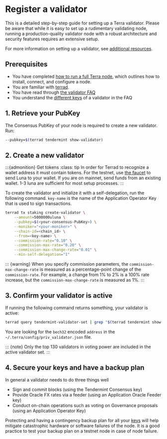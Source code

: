 # Register a validator

This is a detailed step-by-step guide for setting up a Terra validator. Please be aware that while it is easy to set up a rudimentary validating node, running a production-quality validator node with a robust architecture and security features requires an extensive setup.

For more information on setting up a validator, see [additional resources](README.md#additional-resources).

## Prerequisites

- You have completed [how to run a full Terra node](../run-a-full-terra-node/README.md), which outlines how to install, connect, and configure a node.
- You are familiar with [terrad](../../develop/how-to/terrad/README.md).
- You have read through [the validator FAQ](faq.md)
- You understand the [different keys](faq.md#what-are-the-different-types-of-keys) of a validator in the FAQ

## 1. Retrieve your PubKey

The Consensus PubKey of your node is required to create a new validator. Run:

```bash
--pubkey=$(terrad tendermint show-validator)
```

## 2. Create a new validator

   :::{admonition} Get tokens
   :class: tip
   In order for Terrad to recognize a wallet address it must contain tokens. For the testnet, use [the faucet](https://faucet.terra.money/) to send Luna to your wallet. If you are on mainnet, send funds from an existing wallet. 1-3 luna are sufficient for most setup processes.
   :::

To create the validator and initialize it with a self-delegation, run the following command. `key-name` is the name of the Application Operator Key that is used to sign transactions.

```bash
terrad tx staking create-validator \
    --amount=5000000uluna \
    --pubkey=$(<your-consensus-PubKey>) \
    --moniker="<your-moniker>" \
    --chain-id=<chain_id> \
    --from=<key-name> \
    --commission-rate="0.10" \
    --commission-max-rate="0.20" \
    --commission-max-change-rate="0.01" \
    --min-self-delegation="1"
```

::: {warning}
When you specify commission parameters, the `commission-max-change-rate` is measured as a percentage-point change of the `commission-rate`. For example, a change from 1% to 2% is a 100% rate increase, but the `commission-max-change-rate` is measured as 1%.
:::

## 3. Confirm your validator is active

If running the following command returns something, your validator is active:

```bash
terrad query tendermint-validator-set | grep "$(terrad tendermint show-validator)"
```

You are looking for the `bech32` encoded `address` in the `~/.terra/config/priv_validator.json` file.

::: {note}
Only the top 130 validators in voting power are included in the active validator set.
:::

## 4. Secure your keys and have a backup plan

In general a validator needs to do three things well

- Sign and commit blocks (using the Tendermint Consensus key)
- Provide Oracle FX rates via a feeder (using an Application Oracle Feeder key)
- Conduct on-chain operations such as voting on Governance proposals (using an Application Operator Key)

Protecting and having a contingency backup plan for all your [keys](faq.md#what-are-the-different-types-of-keys) will help mitigate catastrophic hardware or software failures of the node.
It is a good practice to test your backup plan on a testnet node in case of node failure.
